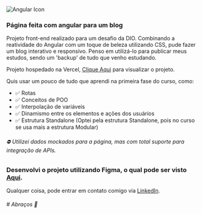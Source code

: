![Angular Icon](https://upload.wikimedia.org/wikipedia/commons/thumb/c/cf/Angular_full_color_logo.svg/200px-Angular_full_color_logo.svg.png)

### Página feita com angular para um blog

Projeto front-end realizado para um desafio da DIO. 
Combinando a reatividade do Angular com um toque de beleza utilizando CSS, pude fazer um blog interativo e responsivo. Penso em utilizá-lo para publicar meus estudos, sendo um 'backup' de tudo que venho estudando.  

Projeto hospedado na Vercel, [Clique Aqui](https://blog-pessoal-navy-five.vercel.app/) para visualizar o projeto.

Quis usar um pouco de tudo que aprendi na primeira fase do curso, como:
- ✅ Rotas
- ✅ Conceitos de POO
- ✅ Interpolação de variáveis
- ✅ Dinamismo entre os elementos e ações dos usuários
- ✅ Estrutura Standalone (Optei pela estrutura Standalone, pois no curso se usa mais a estrutura Modular)
###### ⛔ Utilizei dados mockados para a página, mas com total suporte para integração de APIs.
  

### Desenvolvi o projeto utilizando Figma, o qual pode ser visto [Aqui](https://www.figma.com/design/Tlc30eIJ6VzF9QosrGdXj8/Untitled?node-id=0-1&t=WO7NDJZFzG54gHqc-1). 

Qualquer coisa, pode entrar em contato comigo via [LinkedIn](https://www.linkedin.com/in/thyago-monnerat/).
###### # Abraços 🖖


